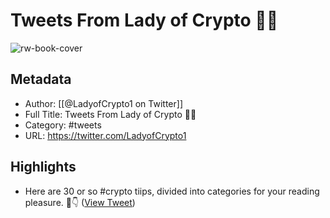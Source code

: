 # Tweets From Lady of Crypto 💎👑

![rw-book-cover](https://pbs.twimg.com/profile_images/1548028192505544710/Hbgl0BYD.jpg)

## Metadata
- Author: [[@LadyofCrypto1 on Twitter]]
- Full Title: Tweets From Lady of Crypto 💎👑
- Category: #tweets
- URL: https://twitter.com/LadyofCrypto1

## Highlights
- Here are 30 or so #crypto tiips, divided into categories for your reading pleasure.
  🧵👇 ([View Tweet](https://twitter.com/LadyofCrypto1/status/1520497480906928129))
